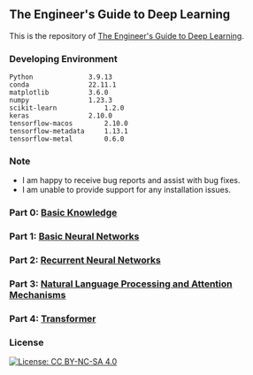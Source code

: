 ## The Engineer's Guide to Deep Learning

This is the repository of [The Engineer's Guide to Deep Learning](https://www.interdb.jp/dl/).

### Developing Environment

```
Python				3.9.13
conda				22.11.1
matplotlib			3.6.0
numpy				1.23.3
scikit-learn 			1.2.0
keras				2.10.0
tensorflow-macos		2.10.0
tensorflow-metadata		1.13.1
tensorflow-metal		0.6.0
```  

### Note

- I am happy to receive bug reports and assist with bug fixes.
- I am unable to provide support for any installation issues.

### Part 0: [Basic Knowledge](./Part-00/)


### Part 1: [Basic Neural Networks](./Part-01/)


### Part 2: [Recurrent Neural Networks](./Part-02/)


### Part 3: [Natural Language Processing and Attention Mechanisms](./Part-03/)


### Part 4: [Transformer](./Part-04/)


### License

[![License: CC BY-NC-SA 4.0](https://img.shields.io/badge/License-CC_BY--NC--SA_4.0-lightgrey.svg)](https://creativecommons.org/licenses/by-nc-sa/4.0/)

